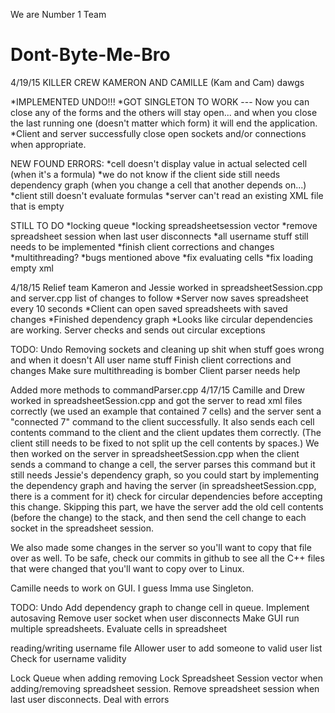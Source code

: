 We are Number 1 Team
# Dont-Byte-Me-Bro

4/19/15
KILLER CREW KAMERON AND CAMILLE (Kam and Cam)
dawgs

*IMPLEMENTED UNDO!!!
*GOT SINGLETON TO WORK --- Now you can close any of the forms and the others will stay open... and when 
	you close the last running one (doesn't matter which form) it will end the application.
*Client and server successfully close open sockets and/or connections when appropriate.

NEW FOUND ERRORS:
*cell doesn't display value in actual selected cell (when it's a formula)
*we do not know if the client side still needs dependency graph (when you change a cell that another depends on...)
*client still doesn't evaluate formulas
*server can't read an existing XML file that is empty

STILL TO DO
*locking queue
*locking spreadsheetsession vector
*remove spreadsheet session when last user disconnects
*all username stuff still needs to be implemented
*finish client corrections and changes
*multithreading?
*bugs mentioned above
*fix evaluating cells
*fix loading empty xml



4/18/15
Relief team Kameron and Jessie worked in spreadsheetSession.cpp and server.cpp list of changes to follow
*Server now saves spreadsheet every 10 seconds
*Client can open saved spreadsheets with saved changes
*Finished dependency graph
*Looks like circular dependencies are working. Server checks and sends out circular exceptions


TODO:
Undo
Removing sockets and cleaning up shit when stuff goes wrong and when it doesn't 
All user name stuff
Finish client corrections and changes
Make sure multithreading is bomber 
Client parser needs help


Added more methods to commandParser.cpp
4/17/15
Camille and Drew worked in spreadsheetSession.cpp and got the server to read xml files correctly (we used an example that contained 7 cells) and the server sent a "connected 7" command to the client successfully. It also sends each cell contents command to the client and the client updates them correctly. (The client still needs to be fixed to not split up the cell contents by spaces.) We then worked on the server in spreadsheetSession.cpp when the client sends a command to change a cell, the server parses this command but it still needs Jessie's dependency graph, so you could start by implementing the dependency graph and having the server (in spreadsheetSession.cpp, there is a comment for it) check for circular dependencies before accepting this change. Skipping this part, we have the server add the old cell contents (before the change) to the stack, and then send the cell change to each socket in the spreadsheet session.

We also made some changes in the server so you'll want to copy that file over as well. To be safe, check our commits in github to see all the C++ files that were changed that you'll want to copy over to Linux.

Camille needs to work on GUI. I guess Imma use Singleton.

TODO:
Undo
Add dependency graph to change cell in queue.
Implement autosaving
Remove user socket when user disconnects
Make GUI run multiple spreadsheets.
Evaluate cells in spreadsheet

reading/writing username file
Allower user to add someone to valid user list
Check for username validity

Lock Queue when adding removing
Lock Spreadsheet Session vector when adding/removing spreadsheet session.
Remove spreadsheet session when last user disconnects.
Deal with errors


